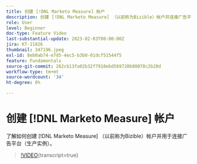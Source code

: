 ```yaml
---
title: 创建 [!DNL Marketo Measure] 帐户
description: 创建 [!DNL Marketo Measure] （以前称为Bizible）帐户并连接广告平台（生产实例）。
role: User
level: Beginner
doc-type: Feature Video
last-substantial-update: 2023-02-03T00:00:00Z
jira: KT-11826
thumbnail: 347196.jpeg
exl-id: 8eb0ab74-e7d5-4ec5-b3b0-01dcf51544f5
feature: Fundamentals
source-git-commit: 262cb13fa02b32f7918ebd569720b80078c2b28d
workflow-type: tm+mt
source-wordcount: '34'
ht-degree: 0%

---
```


# 创建 [!DNL Marketo Measure] 帐户

了解如何创建 [!DNL Marketo Measure] （以前称为Bizible）帐户并用于连接广告平台（生产实例）。

>[!VIDEO](https://video.tv.adobe.com/v/347196/?learn=on){transcript=true}
